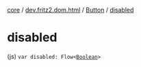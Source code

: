 [core](../../index.md) / [dev.fritz2.dom.html](../index.md) / [Button](index.md) / [disabled](./disabled.md)

# disabled

(js) `var disabled: Flow<`[`Boolean`](https://kotlinlang.org/api/latest/jvm/stdlib/kotlin/-boolean/index.html)`>`
